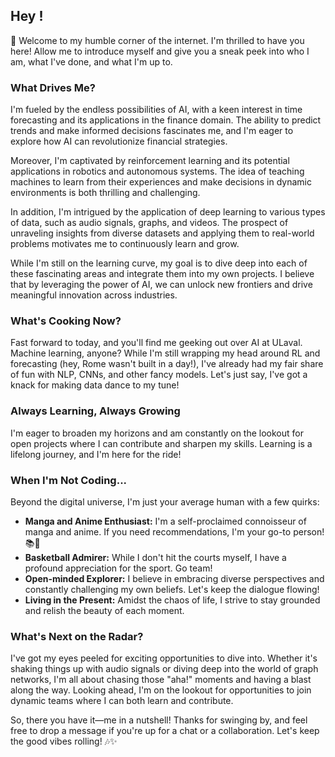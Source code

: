 ## Hey ! 

👋 Welcome to my humble corner of the internet. I'm thrilled to have you here! Allow me to introduce myself and give you a sneak peek into who I am, what I've done, and what I'm up to.

### What Drives Me?

I'm fueled by the endless possibilities of AI, with a keen interest in time forecasting and its applications in the finance domain. The ability to predict trends and make informed decisions fascinates me, and I'm eager to explore how AI can revolutionize financial strategies.

Moreover, I'm captivated by reinforcement learning and its potential applications in robotics and autonomous systems. The idea of teaching machines to learn from their experiences and make decisions in dynamic environments is both thrilling and challenging.

In addition, I'm intrigued by the application of deep learning to various types of data, such as audio signals, graphs, and videos. The prospect of unraveling insights from diverse datasets and applying them to real-world problems motivates me to continuously learn and grow.

While I'm still on the learning curve, my goal is to dive deep into each of these fascinating areas and integrate them into my own projects. I believe that by leveraging the power of AI, we can unlock new frontiers and drive meaningful innovation across industries.

### What's Cooking Now?

Fast forward to today, and you'll find me geeking out over AI at ULaval. Machine learning, anyone? While I'm still wrapping my head around RL and forecasting (hey, Rome wasn't built in a day!), I've already had my fair share of fun with NLP, CNNs, and other fancy models. Let's just say, I've got a knack for making data dance to my tune!

### Always Learning, Always Growing

I'm eager to broaden my horizons and am constantly on the lookout for open projects where I can contribute and sharpen my skills. Learning is a lifelong journey, and I'm here for the ride!

### When I'm Not Coding...

Beyond the digital universe, I'm just your average human with a few quirks:

- **Manga and Anime Enthusiast:** I'm a self-proclaimed connoisseur of manga and anime. If you need recommendations, I'm your go-to person! 📚🎌
- **Basketball Admirer:** While I don't hit the courts myself, I have a profound appreciation for the sport. Go team!
- **Open-minded Explorer:** I believe in embracing diverse perspectives and constantly challenging my own beliefs. Let's keep the dialogue flowing!
- **Living in the Present:** Amidst the chaos of life, I strive to stay grounded and relish the beauty of each moment.

### What's Next on the Radar?

I've got my eyes peeled for exciting opportunities to dive into. Whether it's shaking things up with audio signals or diving deep into the world of graph networks, I'm all about chasing those "aha!" moments and having a blast along the way. Looking ahead, I'm on the lookout for opportunities to join dynamic teams where I can both learn and contribute.

So, there you have it—me in a nutshell! Thanks for swinging by, and feel free to drop a message if you're up for a chat or a collaboration. Let's keep the good vibes rolling! 🎶✨
